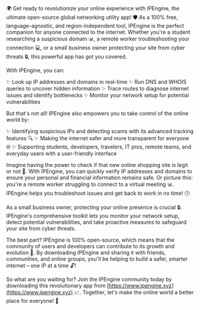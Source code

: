 🌍 Get ready to revolutionize your online experience with IPEngine, the ultimate open-source global networking utility app! 🛡️ As a 100% free, language-agnostic, and region-independent tool, IPEngine is the perfect companion for anyone connected to the internet. Whether you're a student researching a suspicious domain 📊, a remote worker troubleshooting your connection 💻, or a small business owner protecting your site from cyber threats 🔒, this powerful app has got you covered.

With IPEngine, you can:

✨ Look up IP addresses and domains in real-time
✨ Run DNS and WHOIS queries to uncover hidden information
✨ Trace routes to diagnose internet issues and identify bottlenecks
✨ Monitor your network setup for potential vulnerabilities

But that's not all! IPEngine also empowers you to take control of the online world by:

✨ Identifying suspicious IPs and detecting scams with its advanced tracking features 🔍
✨ Making the internet safer and more transparent for everyone 🌐
✨ Supporting students, developers, travelers, IT pros, remote teams, and everyday users with a user-friendly interface

Imagine having the power to check if that new online shopping site is legit or not 💸. With IPEngine, you can quickly verify IP addresses and domains to ensure your personal and financial information remains safe. Or picture this: you're a remote worker struggling to connect to a virtual meeting 📊. IPEngine helps you troubleshoot issues and get back to work in no time! 🕒

As a small business owner, protecting your online presence is crucial 🔒. IPEngine's comprehensive toolkit lets you monitor your network setup, detect potential vulnerabilities, and take proactive measures to safeguard your site from cyber threats.

The best part? IPEngine is 100% open-source, which means that the community of users and developers can contribute to its growth and evolution 🚀. By downloading IPEngine and sharing it with friends, communities, and online groups, you'll be helping to build a safer, smarter internet – one IP at a time 🔓!

So what are you waiting for? Join the IPEngine community today by downloading this revolutionary app from [https://www.ipengine.xyz](https://www.ipengine.xyz) 📈. Together, let's make the online world a better place for everyone! 💪